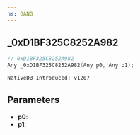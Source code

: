 ```yaml
---
ns: GANG
---
```

## _0xD1BF325C8252A982

```c
// 0xD1BF325C8252A982
Any _0xD1BF325C8252A982(Any p0, Any p1);
```

```
NativeDB Introduced: v1207
```

## Parameters
* **p0**:
* **p1**:
